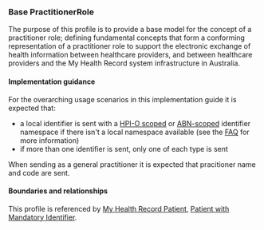 ### Base PractitionerRole
The purpose of this profile is to provide a base model for the concept of a practitioner role; defining fundamental concepts that form a conforming representation of a practitioner role to support the electronic exchange of health information between healthcare providers, and between healthcare providers and the My Health Record system infrastructure in Australia.

#### Implementation guidance
For the overarching usage scenarios in this implementation guide it is expected that:
<ul> 
    <li>a local identifier is sent with a <a href="http://ns.electronichealth.net.au/id/hpio-scoped/service-provider-individual/1.0/index.html">HPI-O scoped</a> or <a href="http://ns.electronichealth.net.au/id/abn-scoped/service-provider-individual/1.0/index.html">ABN-scoped</a> identifier namespace if there isn't a local namespace available (see the <a href="https://github.com/AuDigitalHealth/ci-fhir-r4/wiki/Frequently-Asked-Questions">FAQ</a> for more information)</li>
    <li>if more than one identifier is sent, only one of each type is sent</li>
</ul>

When sending as a general practitioner it is expected that pracitioner name and code are sent.

#### Boundaries and relationships

This profile is referenced by 
[My Health Record Patient](StructureDefinition-patient-mhr-1.html),
[Patient with Mandatory Identifier](StructureDefinition-patient-ident-1.html).